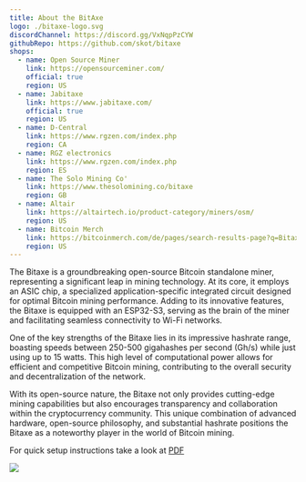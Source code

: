 ```yaml
---
title: About the BitAxe
logo: ./bitaxe-logo.svg
discordChannel: https://discord.gg/VxNqpPzCYW
githubRepo: https://github.com/skot/bitaxe
shops:
  - name: Open Source Miner
    link: https://opensourceminer.com/
    official: true
    region: US
  - name: Jabitaxe
    link: https://www.jabitaxe.com/
    official: true
    region: US
  - name: D-Central
    link: https://www.rgzen.com/index.php
    region: CA
  - name: RGZ electronics
    link: https://www.rgzen.com/index.php
    region: ES
  - name: The Solo Mining Co'
    link: https://www.thesolomining.co/bitaxe
    region: GB
  - name: Altair
    link: https://altairtech.io/product-category/miners/osm/
    region: US
  - name: Bitcoin Merch
    link: https://bitcoinmerch.com/de/pages/search-results-page?q=Bitaxe
    region: US
---
```


The Bitaxe is a groundbreaking open-source Bitcoin standalone miner, representing a significant leap in mining technology. At its core, it employs an ASIC chip, a specialized application-specific integrated circuit designed for optimal Bitcoin mining performance. Adding to its innovative features, the Bitaxe is equipped with an ESP32-S3, serving as the brain of the miner and facilitating seamless connectivity to Wi-Fi networks.

One of the key strengths of the Bitaxe lies in its impressive hashrate range, boasting speeds between 250-500 gigahashes per second (Gh/s) while just using up to 15 watts. This high level of computational power allows for efficient and competitive Bitcoin mining, contributing to the overall security and decentralization of the network.

With its open-source nature, the Bitaxe not only provides cutting-edge mining capabilities but also encourages transparency and collaboration within the cryptocurrency community. This unique combination of advanced hardware, open-source philosophy, and substantial hashrate positions the Bitaxe as a noteworthy player in the world of Bitcoin mining.

For quick setup instructions take a look at [PDF](/doc-assets/bitaxe/Bitaxe-Instructions.pdf)

<a href="https://discord.com/invite/3E8ca2dkcC" target="_blank"><img src="https://github.com/sujatagunale/EasyRead/assets/151519281/618f4872-1e10-42da-8213-1d69e486d02e" /></a>
